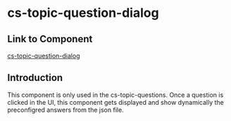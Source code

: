 # cs-topic-question-dialog

## Link to Component

[cs-topic-question-dialog](../../../src/app/layouts/complex-structures/cs-topic-question-dialog/cs-topic-question-dialog.component.ts)

## Introduction

This component is only used in the cs-topic-questions. Once a question is clicked in the UI, this component gets displayed and show dynamically the preconfigred answers from the json file.
